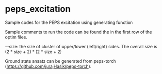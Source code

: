 # peps_excitation
Sample codes for the PEPS excitation using generating function

Sample comments to run the code can be found the in the first row of the optim files.

--size: the size of cluster of upper/lower (left/right) sides. The overall size is (2 * size + 2) * (2 * size + 2)

Ground state ansatz can be generated from peps-torch (https://github.com/jurajHasik/peps-torch).
